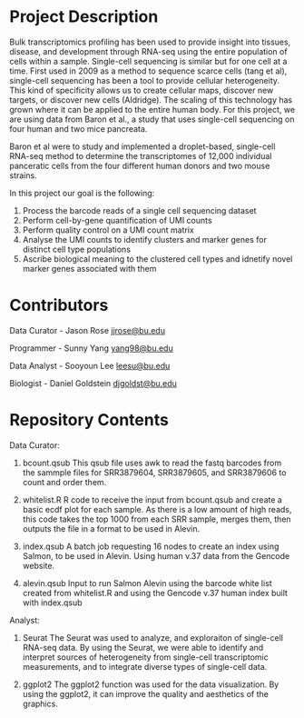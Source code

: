 # Project Description

Bulk transcriptomics profiling has been used to provide insight into tissues, disease, and development through RNA-seq using the entire population of cells within a sample. Single-cell sequencing is similar but for one cell at a time. First used in 2009 as a method to sequence scarce cells (tang et al), single-cell sequencing has been a tool to provide cellular heterogeneity. This kind of specificity allows us to create cellular maps, discover new targets, or discover new cells (Aldridge). The scaling of this technology has grown where it can be applied to the entire human body. For this project, we are using data from Baron et al., a study that uses single-cell sequencing on four human and two mice pancreata. 

Baron et al were to study and implemented a droplet-based, single-cell RNA-seq method to determine the transcriptomes of 12,000 individual panceratic cells from the four different human donors and two mouse strains. 

In this project our goal is the following:
1. Process the barcode reads of a single cell sequencing dataset
2. Perform cell-by-gene quantification of UMI counts
3. Perform quality control on a UMI count matrix
4. Analyse the UMI counts to identify clusters and marker genes for distinct cell type populations
5. Ascribe biological meaning to the clustered cell types and idnetify novel marker genes associated with them 


# Contributors

Data Curator - Jason Rose jjrose@bu.edu

Programmer - Sunny Yang yang98@bu.edu

Data Analyst - Sooyoun Lee leesu@bu.edu

Biologist - Daniel Goldstein djgoldst@bu.edu
# Repository Contents
Data Curator:
1. bcount.qsub
This qsub file uses awk to read the fastq barcodes from the sammple files for SRR3879604, SRR3879605, and SRR3879606 to count and order them.

2. whitelist.R
R code to receive the input from bcount.qsub and create a basic ecdf plot for each sample. As there is a low amount of high reads, this code takes the top 1000 from each SRR sample, merges them, then outputs the file in a format to be used in Alevin.

3. index.qsub
A batch job requesting 16 nodes to create an index using Salmon, to be used in Alevin. Using human v.37 data from the Gencode website.

4. alevin.qsub
Input to run Salmon Alevin using the barcode white list created from whitelist.R and using the Gencode v.37 human index built with index.qsub


Analyst: 
1. Seurat
The Seurat was used to analyze, and exploraiton of single-cell RNA-seq data. By using the Seurat, we were able to identify and interpret sources of heterogeneity from single-cell transcriptomic measurements, and to integrate diverse types of single-cell data.  

2. ggplot2
The ggplot2 function was used for the data visualization. By using the ggplot2, it can improve the quality and aesthetics of the graphics.  

